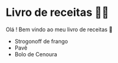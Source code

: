 # Livro de receitas :man_cook:



Olá ! Bem vindo ao meu livro de receitas :wave:

- Strogonoff de frango
- Pavê
- Bolo de Cenoura